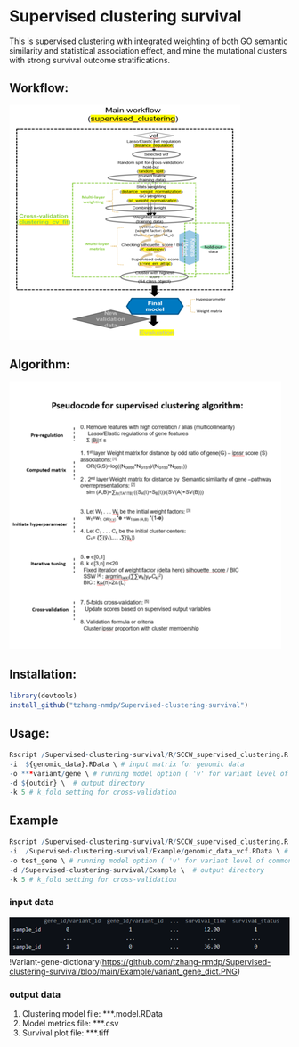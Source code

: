 Supervised clustering survival
=======================

This is supervised clustering with integrated weighting of both GO semantic similarity and statistical association effect, and mine the mutational clusters with strong survival outcome stratifications. 

## Workflow:
![WGS_WORKFLOW](https://github.com/tzhang-nmdp/Supervised-clustering-survival/blob/main/Example/workflow.PNG)


## Algorithm:
![PSEUDOCODE](https://github.com/tzhang-nmdp/Supervised-clustering-survival/blob/main/Example/Pseudocode.PNG)

## Installation:

``` r
library(devtools)
install_github("tzhang-nmdp/Supervised-clustering-survival")
```

## Usage:

``` r
Rscript /Supervised-clustering-survival/R/SCCW_supervised_clustering.R \
-i  ${genomic_data}.RData \ # input matrix for genomic data
-o ***variant/gene \ # running model option ( 'v' for variant level of common variant analysis, 'g' for gene level of rare variant analysis)
-d ${outdir} \  # output directory
-k 5 # k_fold setting for cross-validation
```

## Example

``` r
Rscript /Supervised-clustering-survival/R/SCCW_supervised_clustering.R \
-i  /Supervised-clustering-survival/Example/genomic_data_vcf.RData \ # input matrix for genomic data
-o test_gene \ # running model option ( 'v' for variant level of common variant analysis, 'g' for gene level of rare variant analysis)
-d /Supervised-clustering-survival/Example \  # output directory
-k 5 # k_fold setting for cross-validation
```

### input data
![INPUT](https://github.com/tzhang-nmdp/Supervised-clustering-survival/blob/main/Example/Input.PNG)
!Variant-gene-dictionary(https://github.com/tzhang-nmdp/Supervised-clustering-survival/blob/main/Example/variant_gene_dict.PNG)

### output data
1. Clustering model file: ***.model.RData
2. Model metrics file: ***.csv
3. Survival plot file: ***.tiff


